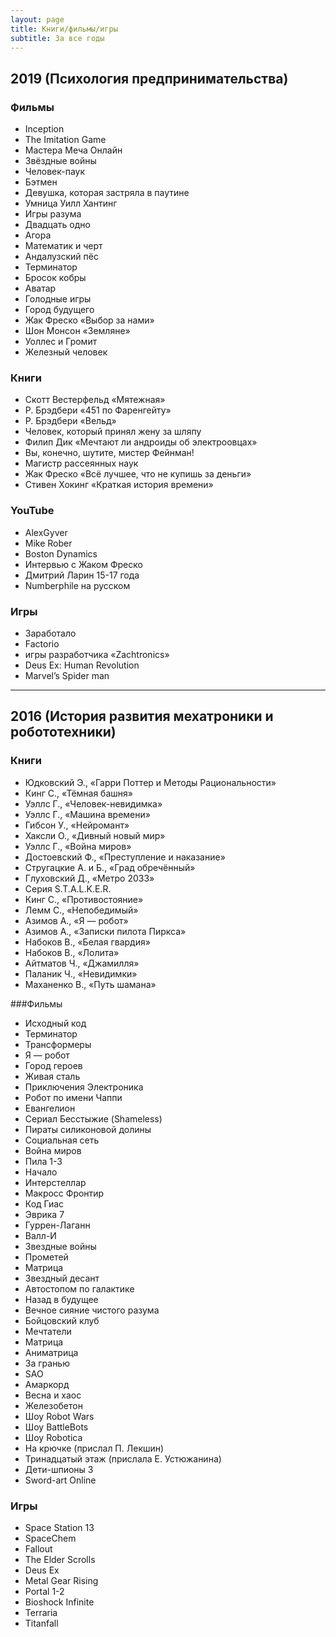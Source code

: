 ```yaml
---
layout: page
title: Книги/фильмы/игры
subtitle: За все годы
---
```

## 2019 (Психология предпринимательства)
### Фильмы
* Inception
* The Imitation Game
* Мастера Меча Онлайн
* Звёздные войны
* Человек-паук
* Бэтмен
* Девушка, которая застряла в паутине
* Умница Уилл Хантинг
* Игры разума
* Двадцать одно
* Агора
* Математик и черт
* Андалузский пёс
* Терминатор
* Бросок кобры
* Аватар
* Голодные игры
* Город будущего
* Жак Фреско «Выбор за нами»
* Шон Монсон «Земляне»
* Уоллес и Громит
* Железный человек

### Книги
* Скотт Вестерфельд «Мятежная»
* Р. Брэдбери «451 по Фаренгейту»
* Р. Брэдбери «Вельд»
* Человек, который принял жену за шляпу
* Филип Дик «Мечтают ли андроиды об электроовцах»
* Вы, конечно, шутите, мистер Фейнман!
* Магистр рассеянных наук
* Жак Фреско «Всё лучшее, что не купишь за деньги»
* Стивен Хокинг «Краткая история времени»

### YouTube
* AlexGyver
* Mike Rober
* Boston Dynamics
* Интервью с Жаком Фреско
* Дмитрий Ларин 15-17 года
* Numberphile на русском

### Игры
* Заработало
* Factorio
* игры разработчика «Zachtronics»
* Deus Ex: Human Revolution
* Marvel’s Spider man

***

## 2016 (История развития мехатроники и робототехники)
### Книги
* Юдковский Э., «Гарри Поттер и Методы Рациональности»
* Кинг С., «Тёмная башня»
* Уэллс Г., «Человек-невидимка»
* Уэллс Г., «Машина времени»
* Гибсон У., «Нейромант»
* Хаксли О., «Дивный новый мир»
* Уэллс Г., «Война миров»
* Достоевский Ф., «Преступление и наказание»
* Стругацкие А. и Б., «Град обречённый»
* Глуховский Д., «Метро 2033»
* Серия S.T.A.L.K.E.R.
* Кинг С., «Противостояние»
* Лемм С., «Непобедимый»
* Азимов А., «Я — робот»
* Азимов А., «Записки пилота Пиркса»
* Набоков В., «Белая гвардия»
* Набоков В., «Лолита»
* Айтматов Ч., «Джамилля»
* Паланик Ч., «Невидимки»
* Маханенко В., «Путь шамана»

###Фильмы
* Исходный код
* Терминатор
* Трансформеры
* Я — робот
* Город героев
* Живая сталь
* Приключения Электроника
* Робот по имени Чаппи
* Евангелион
* Сериал Бесстыжие (Shameless)
* Пираты силиконовой долины
* Социальная сеть
* Война миров
* Пила 1-3
* Начало
* Интерстеллар
* Макросс Фронтир
* Код Гиас
* Эврика 7
* Гуррен-Лаганн
* Валл-И
* Звездные войны
* Прометей
* Матрица
* Звездный десант
* Автостопом по галактике
* Назад в будущее
* Вечное сияние чистого разума
* Бойцовский клуб
* Мечтатели
* Матрица
* Аниматрица
* За гранью
* SAO
* Амаркорд
* Весна и хаос
* Железобетон
* Шоу Robot Wars
* Шоу BattleBots
* Шоу Robotica
* На крючке (прислал П. Лекшин)
* Тринадцатый этаж (прислала Е. Устюжанина)
* Дети-шпионы 3
* Sword-art Online

### Игры
* Space Station 13
* SpaceChem
* Fallout
* The Elder Scrolls
* Deus Ex
* Metal Gear Rising
* Portal 1-2
* Bioshock Infinite
* Terraria
* Titanfall

